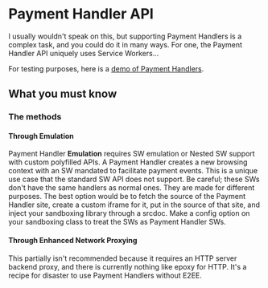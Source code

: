 # Payment Handler API

I usually wouldn't speak on this, but supporting Payment Handlers is a complex task, and you could do it in many ways. For one, the Payment Handler API uniquely uses Service Workers...

For testing purposes, here is a [demo of Payment Handlers](https://googlechrome.github.io/samples/paymentrequest/payment-handler).

## What you must know

### The methods

#### Through Emulation

Payment Handler **Emulation** requires SW emulation or Nested SW support with custom polyfilled APIs. A Payment Handler creates a new browsing context with an SW mandated to facilitate payment events. This is a unique use case that the standard SW API does not support. Be careful; these SWs don't have the same handlers as normal ones. They are made for different purposes. The best option would be to fetch the source of the Payment Handler site, create a custom iframe for it, put in the source of that site, and inject your sandboxing library through a srcdoc. Make a config option on your sandboxing class to treat the SWs as Payment Handler SWs.

#### Through Enhanced Network Proxying

This partially isn't recommended because it requires an HTTP server backend proxy, and there is currently nothing like epoxy for HTTP. It's a recipe for disaster to use Payment Handlers without E2EE.
